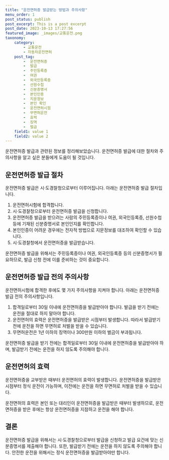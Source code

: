 ```yaml
---
title: "운전면허증 발급받는 방법과 주의사항"
menu_order: 1
post_status: publish
post_excerpt: This is a post excerpt
post_date: 2023-10-13 17:27:56
featured_image: _images/교통운전.png
taxonomy:
    category:
        - 교통운전
        - 자동차운전면허
    post_tag:
        -  운전면허증
        -  발급
        -  주민등록증
        -  여권
        -  외국인등록증
        -  선원수첩
        -  신분증명서
        -  본인인증
        -  지문정보
        -  본인 확인
        -  운전면허시험
        -  무면허운전
        -  효력
        -  징역
        -  벌금
    field1: value 1
    field2: value 2
---
```



운전면허증 발급과 관련된 정보를 정리해보았습니다. 운전면허증 발급에 대한 절차와 주의사항을 알고 싶은 분들에게 도움이 될 것입니다.

## 운전면허증 발급 절차

운전면허증 발급은 시·도경찰청으로부터 이루어집니다. 아래는 운전면허증 발급 절차입니다.

1. 운전면허시험에 합격합니다.
2. 시·도경찰청으로부터 운전면허증 발급을 신청합니다.
3. 운전면허증 발급을 받으려는 사람의 주민등록증이나 여권, 외국인등록증, 선원수첩 등에 기재된 신분증명서로 본인인지를 확인합니다.
4. 본인인증이 어려운 경우에는 전자적 방법으로 지문정보를 대조하여 확인할 수 있습니다.
5. 시·도경찰청에서 운전면허증을 발급받습니다.

운전면허증 발급을 위해서는 주민등록증이나 여권, 외국인등록증 등의 신분증명서가 필요하므로, 발급 신청 전에 이를 준비하는 것이 중요합니다.

## 운전면허증 발급 전의 주의사항

운전면허시험에 합격한 후에도 몇 가지 주의사항을 지켜야 합니다. 아래는 운전면허증 발급 전의 주의사항입니다.

1. 합격일로부터 30일 이내에 운전면허증을 발급받아야 합니다. 발급을 받기 전에는 운전을 절대로 하지 말아야 합니다.
2. 운전면허의 효력은 운전면허증을 발급받은 시점부터 발생합니다. 따라서 발급받기 전에 운전을 하면 무면허로 처벌을 받을 수 있습니다.
3. 무면허운전은 1년 이하의 징역이나 300만원 이하의 벌금이 부과됩니다.

운전면허증 발급을 받기 전에는 합격일로부터 30일 이내에 운전면허증을 발급받아야 하며, 발급받기 전에는 운전을 하지 않도록 주의해야 합니다.

## 운전면허의 효력

운전면허증을 교부받은 때부터 운전면허의 효력이 발생합니다. 운전면허증을 발급받은 시점부터 정식 운전이 가능하며, 이전에는 운전을 하면 무면허로 처벌을 받을 수 있습니다.

운전면허의 효력은 본인 또는 대리인이 운전면허증을 발급받은 때부터 발생하므로, 운전면허증을 받은 후에는 항상 운전면허증을 지참하고 운전을 해야 합니다.

## 결론

운전면허증 발급을 위해서는 시·도경찰청으로부터 발급을 신청하고 발급 요건에 맞는 신분증명서를 제출해야 합니다. 또한, 발급받기 전에는 운전을 하지 않도록 주의해야 합니다. 안전한 운전을 위해서는 정식 운전면허증을 발급받아야만 합니다.

